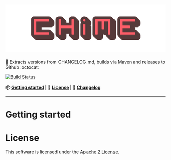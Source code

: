 ![logo](logo.png)
-
:wind_chime: Extracts versions from CHANGELOG.md, builds via Maven and releases to Github :octocat:

[![Build Status](https://travis-ci.org/MyRealityCoding/chime.svg?branch=master)](https://travis-ci.org/MyRealityCoding/chime)

**:package: [Getting started](#getting-started) |**
**:rocket: [License](#license) |**
**:pencil: [Changelog](CHANGELOG.md)**

---

# Getting started

# License

This software is licensed under the [Apache 2 License](LICENSE).
